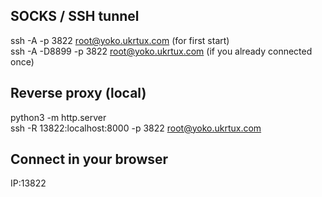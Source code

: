 ## SOCKS / SSH tunnel
ssh -A -p 3822 root@yoko.ukrtux.com (for first start) <br/>
ssh -A -D8899 -p 3822 root@yoko.ukrtux.com (if you already connected once)

## Reverse proxy (local)
python3 -m http.server<br/>
ssh -R 13822:localhost:8000 -p 3822 root@yoko.ukrtux.com

## Connect in your browser
IP:13822<br/>